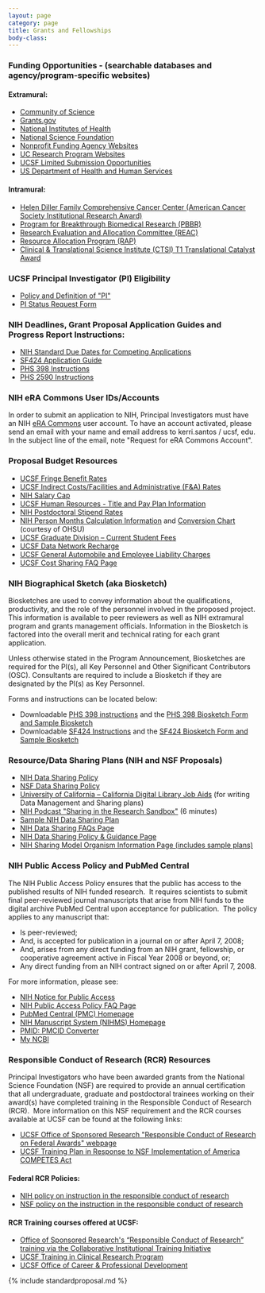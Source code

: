 ```yaml
---
layout: page
category: page
title: Grants and Fellowships
body-class: 
--- 
```



### Funding Opportunities - (searchable databases and agency/program-specific websites)
    
#### Extramural:

- [Community of Science](http://or.ucsf.edu/cg/COS_Funding_Opportunities.html)
- [Grants.gov](http://www.grants.gov/) 
- [National Institutes of Health](http://grants.nih.gov/grants/guide/index.html)
- [National Science Foundation](http://www.nsf.gov/funding/)
- [Nonprofit Funding Agency Websites](http://or.ucsf.edu/cg/g1/5396-DSY.html) 
- [UC Research Program Websites](http://or.ucsf.edu/cg/cg/faculty/5469-DSY.html)
- [UCSF Limited Submission Opportunities](http://or.ucsf.edu/cg/cg/faculty/funding/Limited_Submissions.html)
- [US Department of Health and Human Services](http://dhhs.gov/asfr/ogapa/aboutog/grantsnet.html) 

#### Intramural:

- [Helen Diller Family Comprehensive Cancer Center (American Cancer Society Institutional Research Award)](http://cancer.ucsf.edu/research/intramural/)
- [Program for Breakthrough Biomedical Research (PBBR)](http://pbbr.ucsf.edu/)
- [Research Evaluation and Allocation Committee (REAC)](http://medschool.ucsf.edu/reac/)
- [Resource Allocation Program (RAP)](http://rap.ucsf.edu/)
- [Clinical &amp; Translational Science Institute (CTSI) T1 Translational Catalyst Award](http://accelerate.ucsf.edu/funding/t1-catalyst)



### UCSF Principal Investigator (PI) Eligibility

- [Policy and Definition of "PI"](http://or.ucsf.edu/cg/cg/rsa/proposals/pieligib.html)
- [PI Status Request Form ](http://or.ucsf.edu/cg/cg/rsa/proposals/pieligib.html#dsy6158-DSY_request)


### NIH Deadlines, Grant Proposal Application Guides and Progress Report Instructions:

- [NIH Standard Due Dates for Competing Applications](http://grants.nih.gov/grants/funding/submissionschedule.htm)
- [SF424 Application Guide ](http://grants.nih.gov/grants/funding/424/index.htm)
- [PHS 398 Instructions ](http://grants.nih.gov/grants/funding/phs398/phs398.html)
- [PHS 2590 Instructions ](http://grants.nih.gov/grants/funding/2590/2590.htm)


### NIH eRA Commons User IDs/Accounts

In order to submit an application to NIH, Principal Investigators must have an NIH [eRA Commons](http://commons.era.nih.gov/) user account. To have an account activated, please send an email with your name and email address to <span class="e">kerri.santos / ucsf, edu</span>. In the subject line of the email, note "Request for eRA Commons Account". 


### Proposal Budget Resources

- [UCSF Fringe Benefit Rates](http://or.ucsf.edu/cg/6118-DSY.html)
- [UCSF Indirect Costs/Facilities and Administrative (F&amp;A) Rates](http://or.ucsf.edu/cg/6117-DSY.html)
- [NIH Salary Cap](http://grants.nih.gov/grants/policy/salcap_summary.htm)
- [UCSF Human Resources - Title and Pay Plan Information](http://ucsfhr.ucsf.edu/index.php/staffing/tpp_detail)
- [NIH Postdoctoral Stipend Rates](http://grants.nih.gov/grants/guide/notice-files/NOT-OD-12-033.html)
- [NIH Person Months Calculation Information](http://grants.nih.gov/grants/policy/person_months_faqs.htm#1040) and [Conversion Chart](http://www.ohsu.edu/xd/research/administration/research-grants-contracts/budget-development/person-months-conversion2.cfm) (courtesy of OHSU)
- [UCSF Graduate Division – Current Student Fees](http://registrar.ucsf.edu/registration/fees/graddiv)
- [UCSF Data Network Recharge](http://or.ucsf.edu/osr/all_documents/6445-DSY.html)
- [UCSF General Automobile and Employee Liability Charges](http://or.ucsf.edu/osr/6120-DSY.html)
- [UCSF Cost Sharing FAQ Page](http://controller.ucsf.edu/fin_compliance/files/Cost_Sharing_FAQs.pdf)


### NIH Biographical Sketch (aka Biosketch)

Biosketches are used to convey information about the qualifications, productivity, and the role of the personnel involved in the proposed project.&nbsp; This information is available to peer reviewers as well as NIH extramural program and grants management officials. Information in the Biosketch is factored into the overall merit and technical rating for each grant application.

Unless otherwise stated in the Program Announcement, Biosketches are required for the PI(s), all Key Personnel and Other Significant Contributors (OSC). Consultants are required to include a Biosketch if they are designated by the PI(s) as Key Personnel.

Forms and instructions can be located below:

- Downloadable [PHS 398 instructions](http://grants.nih.gov/grants/funding/phs398/phs398.html) and the [PHS 398 Biosketch Form and Sample Biosketch](http://grants.nih.gov/grants/funding/phs398/phs398.html)
- Downloadable [SF424 Instructions](http://grants.nih.gov/grants/funding/424/index.htm) and the [SF424 Biosketch Form and Sample Biosketch](http://grants.nih.gov/grants/funding/424/index.htm)



### Resource/Data Sharing Plans (NIH and NSF Proposals)

- [NIH Data Sharing Policy](http://grants.nih.gov/grants/guide/notice-files/NOT-OD-03-032.html)
- [NSF Data Sharing Policy](http://www.nsf.gov/bfa/dias/policy/dmp.jsp)
- [University of California – California Digital Library Job Aids](http://www.cdlib.org/services/uc3/datamanagement/) (for writing Data Management and Sharing plans)
- [NIH Podcast "Sharing in the Research Sandbox"](http://grants.nih.gov/podcasts/All_About_Grants/episodes/Resource_Sharing_May_2011.mp3) (6 minutes)
- [Sample NIH Data Sharing Plan](http://grants1.nih.gov/grants/policy/data_sharing/data_sharing_guidance.htm#ex)
- [NIH Data Sharing FAQs Page](http://grants.nih.gov/grants/policy/data_sharing/data_sharing_faqs.htm)
- [NIH Data Sharing Policy &amp; Guidance Page](http://grants.nih.gov/grants/policy/data_sharing/)
- [NIH Sharing Model Organism Information Page (includes sample plans)](http://grants.nih.gov/grants/policy/model_organism/)


### NIH Public Access Policy and PubMed Central

The NIH Public Access Policy ensures that the public has access to the published results of NIH funded research.&nbsp; It requires scientists to submit final peer-reviewed journal manuscripts that arise from NIH funds to the digital archive PubMed Central upon acceptance for publication.&nbsp; The policy applies to any manuscript that:

<ul>
<li>Is peer-reviewed;</li>
<li>And, is accepted for publication in a journal on or after April 7, 2008;</li>
<li>And, arises from any direct funding from an NIH grant, fellowship, or cooperative agreement active in Fiscal Year 2008 or beyond, or;</li>
<li>Any direct funding from an NIH contract signed on or after April 7, 2008.</li>
</ul>


For more information, please see:


- [NIH Notice for Public Access](http://grants.nih.gov/grants/guide/notice-files/NOT-OD-08-033.html)
- [NIH Public Access Policy FAQ Page ](http://publicaccess.nih.gov/FAQ.htm)
- [PubMed Central (PMC) Homepage ](http://www.ncbi.nlm.nih.gov/pmc/)
- [NIH Manuscript System (NIHMS) Homepage ](http://www.nihms.nih.gov/)
- [PMID: PMCID Converter](http://www.ncbi.nlm.nih.gov/pmc/pmctopmid/)
- [My NCBI](http://www.ncbi.nlm.nih.gov/sites/myncbi/)


### Responsible Conduct of Research (RCR) Resources

Principal Investigators who have been awarded grants from the National Science Foundation (NSF) are required to provide an annual certification that all undergraduate, graduate and postdoctoral trainees working on their award(s) have completed training in the Responsible Conduct of Research (RCR).&nbsp; More information on this NSF requirement and the RCR courses available at UCSF can be found at the following links:

- [UCSF Office of Sponsored Research "Responsible Conduct of Research on Federal Awards" webpage](http://or.ucsf.edu/osr/7020-DSY.html)
- [UCSF Training Plan in Response to NSF Implementation of America COMPETES Act](http://or.ucsf.edu/osr/9152-DSY.html)

#### Federal RCR Policies:
- [NIH policy on instruction in the responsible conduct of research](http://grants.nih.gov/grants/guide/notice-files/NOT-OD-10-019.html)
- [NSF policy on the instruction in the responsible conduct of research](http://edocket.access.gpo.gov/2009/E9-19930.htm)

#### RCR Training courses offered at UCSF:

- [Office of Sponsored Research's “Responsible Conduct of Research” training via the Collaborative Institutional Training Initiative](http://or.ucsf.edu/cg/6937-DSY.html)
- [UCSF Training in Clinical Research Program](http://www.epibiostat.ucsf.edu/courses/schedule/responsible_conduct.html)
- [UCSF Office of Career &amp; Professional Development](http://career.ucsf.edu/ethics.html)

{% include standardproposal.md %}
